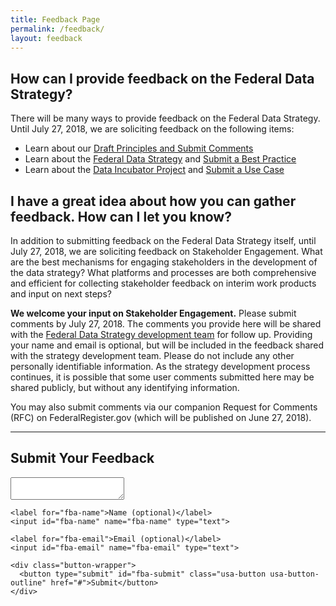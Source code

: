 ```yaml
---
title: Feedback Page
permalink: /feedback/
layout: feedback
---
```


## How can I provide feedback on the Federal Data Strategy?

There will be many ways to provide feedback on the Federal Data Strategy. Until July 27, 2018, we are soliciting feedback on the following items:

* Learn about our [Draft Principles and Submit Comments](/strategy/#draft-federal-data-strategy-principles)
* Learn about the [Federal Data Strategy](/strategy) and [Submit a Best Practice](/strategy/#how-can-i-submit-comments-on-draft-principles-and-best-practices)
* Learn about the [Data Incubator Project](/incubator/) and [Submit a Use Case](/incubator/#how-can-i-submit-a-use-case)

## I have a great idea about how you can gather feedback. How can I let you know?

In addition to submitting feedback on the Federal Data Strategy itself, until July 27, 2018, we are soliciting feedback on Stakeholder Engagement. What are the best mechanisms for engaging stakeholders in the development of the data strategy? What platforms and processes are both comprehensive and efficient for collecting stakeholder feedback on interim work products and input on next steps? 

**We welcome your input on Stakeholder Engagement.** Please submit comments by July 27, 2018. The comments you provide here will be shared with the [Federal Data Strategy development team](https://www.performance.gov/CAP/CAP_goal_2.html) for follow up. Providing your name and email is optional, but will be included in the feedback shared with the strategy development team. Please do not include any other personally identifiable information. As the strategy development process continues, it is possible that some user comments submitted here may be shared publicly, but without any identifying information.

You may also submit comments via our companion Request for Comments (RFC) on FederalRegister.gov (which will be published on June 27, 2018).

<hr>

## Submit Your Feedback

<div id="feedback-form1">
  <form id="data-strategy-feedback">
    <label for="fba-text-long"></label><textarea id="fba-text-long" name="fba-text-long" class="textarea"></textarea>

    <label for="fba-name">Name (optional)</label>
    <input id="fba-name" name="fba-name" type="text">

    <label for="fba-email">Email (optional)</label>
    <input id="fba-email" name="fba-email" type="text">

    <div class="button-wrapper">
      <button type="submit" id="fba-submit" class="usa-button usa-button-outline" href="#">Submit</button>
    </div>
  </form>
</div>
